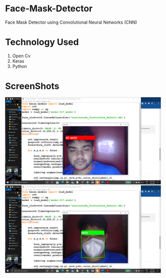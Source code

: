# Face-Mask-Detector
Face Mask Detector using Convolutional Neural Networks (CNN)

# Technology Used 
1. Open Cv
2. Keras
3. Python

# ScreenShots
![](images/Screenshot%20(272).png)
![](images/Screenshot%20(282).png)
